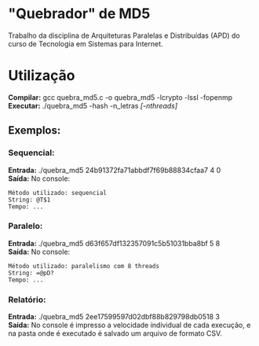 # "Quebrador" de MD5
Trabalho da disciplina de Arquiteturas Paralelas e Distribuídas (APD) do curso de Tecnologia em Sistemas para Internet.
# Utilização
**Compilar:** gcc quebra_md5.c -o quebra_md5 -lcrypto -lssl -fopenmp<br/>
**Executar:** ./quebra_md5 -hash -n_letras _[-nthreads]_
## **Exemplos:**
### Sequencial:
**Entrada:** ./quebra_md5 24b91372fa71abbdf7f69b88834cfaa7 4 0<br/>
**Saída:** No console:
```
Método utilizado: sequencial
String: @T$1
Tempo: ...
```
### Paralelo:
**Entrada:** ./quebra_md5 d63f657df132357091c5b51031bba8bf 5 8<br/>
**Saída:** No console:

```
Método utilizado: paralelismo com 8 threads
String: =@pD?
Tempo: ...
```

### Relatório:
**Entrada:** ./quebra_md5 2ee17599597d02dbf88b829798db0518 3<br/>
**Saída:** No console é impresso a velocidade individual de cada execução, e na pasta onde é executado é salvado um arquivo de formato CSV.
